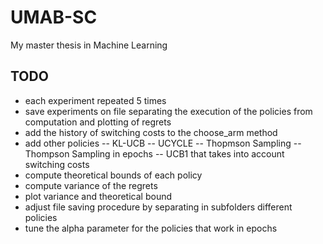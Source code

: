 # UMAB-SC
My master thesis in Machine Learning

## TODO
- each experiment repeated 5 times
- save experiments on file separating the execution of the policies from computation and plotting of regrets
- add the history of switching costs to the choose_arm method
- add other policies
-- KL-UCB
-- UCYCLE
-- Thopmson Sampling
-- Thompson Sampling in epochs
-- UCB1 that takes into account switching costs
- compute theoretical bounds of each policy
- compute variance of the regrets
- plot variance and theoretical bound
- adjust file saving procedure by separating in subfolders different policies
- tune the alpha parameter for the policies that work in epochs
